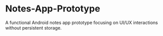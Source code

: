 # Notes-App-Prototype
A functional Android notes app prototype focusing on UI/UX interactions without persistent storage.
